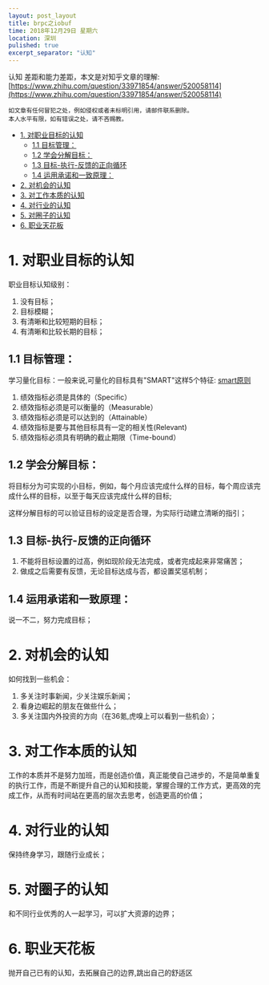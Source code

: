 ```yaml
---
layout: post_layout
title: brpc之iobuf 
time: 2018年12月29日 星期六
location: 深圳
pulished: true
excerpt_separator: "认知"
---
```


认知 差距和能力差距，本文是对知乎文章的理解:   
[https://www.zhihu.com/question/33971854/answer/520058114](https://www.zhihu.com/question/33971854/answer/520058114)

    如文章有任何冒犯之处，例如侵权或者未标明引用，请邮件联系删除。
    本人水平有限，如有错误之处，请不吝赐教。

<!-- TOC -->

- [1. 对职业目标的认知](#1-对职业目标的认知)
    - [1.1 目标管理：](#11-目标管理)
    - [1.2 学会分解目标：](#12-学会分解目标)
    - [1.3 目标-执行-反馈的正向循环](#13-目标-执行-反馈的正向循环)
    - [1.4 运用承诺和一致原理：](#14-运用承诺和一致原理)
- [2. 对机会的认知](#2-对机会的认知)
- [3. 对工作本质的认知](#3-对工作本质的认知)
- [4. 对行业的认知](#4-对行业的认知)
- [5. 对圈子的认知](#5-对圈子的认知)
- [6. 职业天花板](#6-职业天花板)

<!-- /TOC -->

# 1. 对职业目标的认知

职业目标认知级别：  
1. 没有目标；
2. 目标模糊；
3. 有清晰和比较短期的目标；
4. 有清晰和比较长期的目标；

## 1.1 目标管理：

学习量化目标：一般来说,可量化的目标具有"SMART"这样5个特征: [smart原则](https://baike.baidu.com/item/SMART%E5%8E%9F%E5%88%99/8575850?fr=aladdin)

1. 绩效指标必须是具体的（Specific）
2. 绩效指标必须是可以衡量的（Measurable）
3. 绩效指标必须是可以达到的（Attainable）
4. 绩效指标是要与其他目标具有一定的相关性(Relevant)
5. 绩效指标必须具有明确的截止期限（Time-bound）

## 1.2 学会分解目标：

将目标分为可实现的小目标，例如，每个月应该完成什么样的目标，每个周应该完成什么样的目标，以至于每天应该完成什么样的目标;


这样分解目标的可以验证目标的设定是否合理，为实际行动建立清晰的指引；

## 1.3 目标-执行-反馈的正向循环
1. 不能将目标设置的过高，例如现阶段无法完成，或者完成起来非常痛苦；
2. 做成之后需要有反馈，无论目标达成与否，都设置奖惩机制；

## 1.4 运用承诺和一致原理：
说一不二，努力完成目标；



# 2. 对机会的认知
如何找到一些机会：
1. 多关注时事新闻，少关注娱乐新闻；
2. 看身边崛起的朋友在做些什么；
3. 多关注国内外投资的方向（在36氪,虎嗅上可以看到一些机会）；

# 3. 对工作本质的认知
工作的本质并不是努力加班，而是创造价值，真正能使自己进步的，不是简单重复的执行工作，而是不断提升自己的认知和技能，掌握合理的工作方式，更高效的完成工作，从而有时间站在更高的层次去思考，创造更高的价值；

# 4. 对行业的认知
保持终身学习，跟随行业成长；

# 5. 对圈子的认知
和不同行业优秀的人一起学习，可以扩大资源的边界；

# 6. 职业天花板
抛开自己已有的认知，去拓展自己的边界,跳出自己的舒适区

    